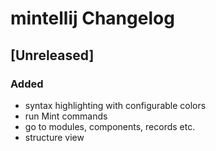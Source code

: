 <!-- Keep a Changelog guide -> https://keepachangelog.com -->

# mintellij Changelog

## [Unreleased]
### Added
- syntax highlighting with configurable colors
- run Mint commands
- go to modules, components, records etc.
- structure view
